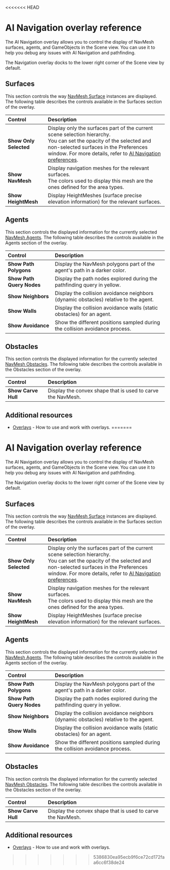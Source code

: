 <<<<<<< HEAD
# AI Navigation overlay reference 
  
The AI Navigation overlay allows you to control the display of NavMesh surfaces, agents, and GameObjects in the Scene view. You can use it to help you debug any issues with AI Navigation and pathfinding.
  
The Navigation overlay docks to the lower right corner of the Scene view by default.
  
## Surfaces
This section controls the way [NavMesh Surface](NavMeshSurface) instances are displayed. The following table describes the controls available in the Surfaces section of the overlay.
  
| **Control**             | **Description**           |
| :---------------------- | :------------------------ |
| **Show Only Selected**  | Display only the surfaces part of the current scene selection hierarchy.<br/> You can set the opacity of the selected and non-selected surfaces in the Preferences window. For more details, refer to [AI Navigation preferences](NavEditorPreferences.md). |
| **Show NavMesh**        | Display navigation meshes for the relevant surfaces. <br/>The colors used to display this mesh are the ones defined for the area types. |
| **Show HeightMesh**     | Display HeightMeshes (surface precise elevation information) for the relevant surfaces. |

## Agents
This section controls the displayed information for the currently selected [NavMesh Agents](NavMeshAgent). The following table describes the controls available in the Agents section of the overlay.      
  
| **Control**               | **Description**           |
| :------------------------ | :------------------------ |
| **Show Path Polygons**    | Display the NavMesh polygons part of the agent's path in a darker color. |
| **Show Path Query Nodes** | Display the path nodes explored during the pathfinding query in yellow. |
| **Show Neighbors**        | Display the collision avoidance neighbors (dynamic obstacles) relative to the agent.  |
| **Show Walls**            | Display the collision avoidance walls (static obstacles) for an agent.   |
| **Show Avoidance**        | Show the different positions sampled during the collision avoidance process.  |  

## Obstacles
This section controls the displayed information for the currently selected [NavMesh Obstacles](NavMeshObstacle.md). The following table describes the controls available in the Obstacles section of the overlay.
 
| **Control**          | **Description**           |
| :------------------- | :-------------------------| 
| **Show Carve Hull**  | Display the convex shape that is used to carve the NavMesh. |

 
## Additional resources
- [Overlays](xref:overlays) - How to use and work with overlays.
=======
# AI Navigation overlay reference 
  
The AI Navigation overlay allows you to control the display of NavMesh surfaces, agents, and GameObjects in the Scene view. You can use it to help you debug any issues with AI Navigation and pathfinding.
  
The Navigation overlay docks to the lower right corner of the Scene view by default.
  
## Surfaces
This section controls the way [NavMesh Surface](NavMeshSurface) instances are displayed. The following table describes the controls available in the Surfaces section of the overlay.
  
| **Control**             | **Description**           |
| :---------------------- | :------------------------ |
| **Show Only Selected**  | Display only the surfaces part of the current scene selection hierarchy.<br/> You can set the opacity of the selected and non-selected surfaces in the Preferences window. For more details, refer to [AI Navigation preferences](NavEditorPreferences.md). |
| **Show NavMesh**        | Display navigation meshes for the relevant surfaces. <br/>The colors used to display this mesh are the ones defined for the area types. |
| **Show HeightMesh**     | Display HeightMeshes (surface precise elevation information) for the relevant surfaces. |

## Agents
This section controls the displayed information for the currently selected [NavMesh Agents](NavMeshAgent). The following table describes the controls available in the Agents section of the overlay.      
  
| **Control**               | **Description**           |
| :------------------------ | :------------------------ |
| **Show Path Polygons**    | Display the NavMesh polygons part of the agent's path in a darker color. |
| **Show Path Query Nodes** | Display the path nodes explored during the pathfinding query in yellow. |
| **Show Neighbors**        | Display the collision avoidance neighbors (dynamic obstacles) relative to the agent.  |
| **Show Walls**            | Display the collision avoidance walls (static obstacles) for an agent.   |
| **Show Avoidance**        | Show the different positions sampled during the collision avoidance process.  |  

## Obstacles
This section controls the displayed information for the currently selected [NavMesh Obstacles](NavMeshObstacle.md). The following table describes the controls available in the Obstacles section of the overlay.
 
| **Control**          | **Description**           |
| :------------------- | :-------------------------| 
| **Show Carve Hull**  | Display the convex shape that is used to carve the NavMesh. |

 
## Additional resources
- [Overlays](xref:overlays) - How to use and work with overlays.
>>>>>>> 5386830ea95ecb9f6ce72cd172faa6cc6f38de24
